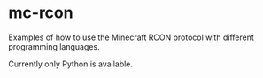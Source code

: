 # mc-rcon
Examples of how to use the Minecraft RCON protocol with different programming languages.

Currently only Python is available.
